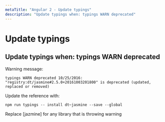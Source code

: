 ```yaml
---
metaTitle: "Angular 2 - Update typings"
description: "Update typings when: typings WARN deprecated"
---
```


# Update typings



## Update typings when: typings WARN deprecated


Warning message:

`typings WARN deprecated 10/25/2016: "registry:dt/jasmine#2.5.0+20161003201800" is deprecated (updated, replaced or removed)`

Update the reference with:

`npm run typings -- install dt~jasmine --save --global`

Replace [jazmine] for any library that is throwing warning

